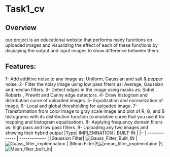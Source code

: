 # Task1_cv
## Overview
our project is an educational website that performs many functions on uploaded images and visualizing the effect of each of these functions by displaying the output and input images to show difference between them.
## Features:
 1- Add additive noise to any image as: Uniform, Gaussian and salt & pepper noise.
 2- Filter the noisy image using low pass filters as: Average, Gaussian and median filters.
 3- Detect edges in the image using masks as: Sobel , Roberts , Prewitt and Canny edge detectors.
 4- Draw histogram and distribution curve of uploaded images.
 5- Equalization and normalization of image.
 6- Local and global thresholding for uploaded image.
 7- Transformation from color image to gray scale image and plot of R, G, and B
 histograms with its distribution function (cumulative curve that you use it for mapping and histogram equalization).
 8- Applying frequency domain filters as: high pass and low pass filters.
 9- Uploading any two images and showing their hybrid output
|Type| IMPLEMNATION | BUILT-IN |
|--| ------------- | ------------- |
|Gaussion Filter| ![Gauss_Filter_Built_IN](https://user-images.githubusercontent.com/81518078/223569917-a6fe0b01-a619-4d05-982a-daa8a42d7bc0.png)  | ![Guass_filter_implemnation](https://user-images.githubusercontent.com/81518078/223570514-02d268f8-b1f2-4706-b6ad-6d21e0ead48d.png)  |
|Mean Filter|![![mean_filter_implemntaion](https://user-images.githubusercontent.com/81518078/223573700-8e1b3283-ee90-4ba3-800f-ed6442c2f1d6.png)
|![![Mean_filter_built_in](https://user-images.githubusercontent.com/81518078/223573777-b0a7bb90-f05c-4ddc-9e7d-a56ad879f2fc.png)|

